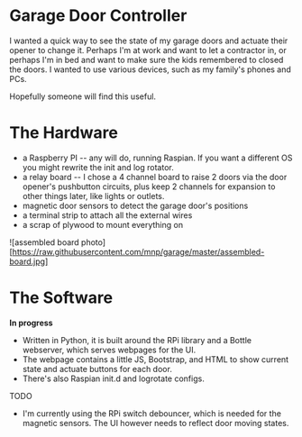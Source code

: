 # Garage Door Controller

I wanted a quick way to see the state of my garage doors and actuate their
opener to change it. Perhaps I'm at work and want to let a contractor in,
or perhaps I'm in bed and want to make sure the kids remembered to closed
the doors.  I wanted to use various devices, such as my family's phones and
PCs.

Hopefully someone will find this useful.

# The Hardware 
* a Raspberry PI -- any will do, running Raspian.  If you want a different OS you might rewrite the init and log rotator.
* a relay board -- I chose a 4 channel board to raise 2 doors via the door opener's pushbutton circuits, plus keep 2 channels for expansion to other things later, like lights or outlets.
* magnetic door sensors to detect the garage door's positions
* a terminal strip to attach all the external wires
* a scrap of plywood to mount everything on

![assembled board photo][https://raw.githubusercontent.com/mnp/garage/master/assembled-board.jpg]

# The Software

**In progress**

* Written in Python, it is built around the RPi library and a Bottle webserver, which serves webpages for the UI.
* The webpage contains a little JS, Bootstrap, and HTML to show current state and actuate buttons for each door.
* There's also Raspian init.d and logrotate configs.

TODO
 - I'm currently using the RPi switch debouncer, which is needed for the magnetic sensors.  The UI however needs to reflect door moving states.
